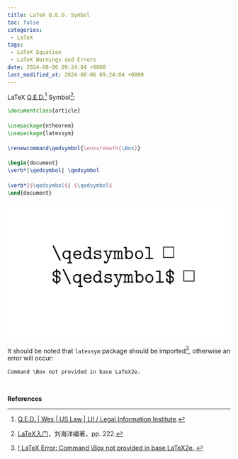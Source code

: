 ```yaml
---
title: LaTeX Q.E.D. Symbol
toc: false
categories:
 - LaTeX
tags:
 - LaTeX Equation
 - LaTeX Warnings and Errors
date: 2024-08-06 09:24:04 +0800
last_modified_at: 2024-08-06 09:24:04 +0800
---
```


LaTeX <abbr title="quod erat demonstrandum, i.e. which was to be demonstrated.">Q.E.D.</abbr>[^1] Symbol[^2]:

```latex
\documentclass{article}

\usepackage{ntheorem}
\usepackage{latexsym}

\renewcommand\qedsymbol{\ensuremath{\Box}}

\begin{document}
\verb*|\qedsymbol| \qedsymbol

\verb*|$\qedsymbol$| $\qedsymbol$
\end{document}
```

![image-20240806092740200](https://raw.githubusercontent.com/HelloWorld-1017/blog-images/main/imgs/202408060927258.png)

It should be noted that `latexsym` package should be imported[^3], otherwise an error will occur:

```
Command \Box not provided in base LaTeX2e.
```

<br>

**References**

[^1]: [Q.E.D. \| Wex \| US Law \| LII / Legal Information Institute](https://www.law.cornell.edu/wex/qed).
[^2]: [LaTeX入门](https://yun.weicheng.men/Book/LaTeX入门.pdf)，刘海洋编著，pp. 222.
[^3]: [! LaTeX Error: Command \Box not provided in base LaTeX2e.](https://groups.google.com/g/comp.text.tex/c/qpoCWSctAs4?pli=1).
